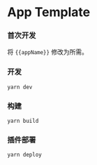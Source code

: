 # App Template
### 首次开发
将 `{{appName}}` 修改为所需。
### 开发
`yarn dev`

### 构建
`yarn build`

### 插件部署
`yarn deploy`

